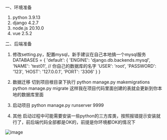 一、环境准备
1. python 3.9.13
2. django 4.2.7
3. node.js 20.10.0
4. vue 2.5.2

二、后端准备
1. 修改setting.py，配置mysql，新手建议在自己本地搞一个mysql服务
DATABASES = {
    'default': {
        'ENGINE': 'django.db.backends.mysql',
        'NAME': 'test01', // 你自己的数据库的名字
        'USER': 'root',
        'PASSWORD': '123',
        'HOST': '127.0.0.1',
        'PORT': '3306'
    }
}

2. 数据迁移
切到项目根目录下执行
python manage.py makemigrations
python manage.py migrate
这样我在项目代码里面创建的表就会更新到你本地的数据库里面

3. 启动项目
python manage.py runserver 9999

4. 其他
启动过程中可能需要安装一些python的三方库类，按照报错提示安装就行了，前后端代码全部都是OK的，前提是你环境都OK的情况下


![image](https://github.com/panhui123123/myweb/assets/77530466/708f6079-7105-4922-9745-5cba4f66010e)
